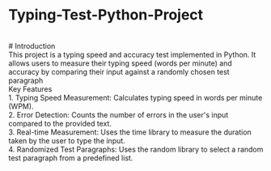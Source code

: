 # Typing-Test-Python-Project
<br>
# Introduction
<br>
This project is a typing speed and accuracy test implemented in Python. It allows users to measure their typing speed (words per minute) and accuracy by comparing their input against a randomly chosen test paragraph
<br>
Key Features
<br>
1. Typing Speed Measurement: Calculates typing speed in words per minute (WPM).
<br>
2. Error Detection: Counts the number of errors in the user's input compared to the provided text.
<br>
3. Real-time Measurement: Uses the time library to measure the duration taken by the user to type the input.
<br>
4. Randomized Test Paragraphs: Uses the random library to select a random test paragraph from a predefined list.
